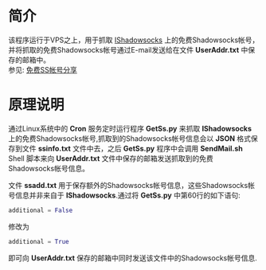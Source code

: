 # 简介
该程序运行于VPS之上，用于抓取 [IShadowsocks](http://www.ishadowsocks.com) 上的免费Shadowsocks帐号，并将抓取的免费Shadowsocks帐号通过E-mail发送给在文件 **UserAddr.txt** 中保存的邮箱中。         
参见: [免费SS帐号分享](http://user.qzone.qq.com/498266085/blog/1457402662)
    
# 原理说明            
通过Linux系统中的 **Cron** 服务定时运行程序 **GetSs.py** 来抓取 **IShadowsocks** 上的免费Shadowsocks帐号,抓取到的Shadowsocks帐号信息会以 **JSON** 格式保存到文件 **ssinfo.txt** 文件中去，之后 **GetSs.py** 程序中会调用 **SendMail.sh** Shell 脚本来向 **UserAddr.txt** 文件中保存的邮箱发送抓取到的免费 Shadowsocks帐号信息。
            
文件 **ssadd.txt** 用于保存额外的Shadowsocks帐号信息，这些Shadowsocks帐号信息并非来自于 **IShadowsocks**.通过将 **GetSs.py** 中第60行的如下语句:   
    
```python
additional = False
```
修改为     
  
```python
additional = True
```
即可向 **UserAddr.txt** 保存的邮箱中同时发送该文件中的Shadowsocks帐号信息.                   


